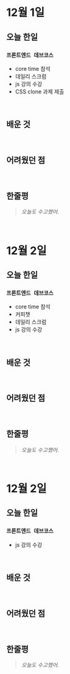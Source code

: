 # 12월 1일

## 오늘 한일

### `프론트엔드 데브코스`

- core time 참석
- 데일리 스크럼
- js 강의 수강
- CSS clone 과제 제출

<br>

## 배운 것

<br>

## 어려웠던 점

<br>

## 한줄평

> _오늘도 수고했어._

<br>

# 12월 2일

## 오늘 한일

### `프론트엔드 데브코스`

- core time 참석
- 커피챗
- 데일리 스크럼
- js 강의 수강

<br>

## 배운 것

<br>

## 어려웠던 점

<br>

## 한줄평

> _오늘도 수고했어._

<br>

# 12월 2일

## 오늘 한일

### `프론트엔드 데브코스`

- js 강의 수강

<br>

## 배운 것

<br>

## 어려웠던 점

<br>

## 한줄평

> _오늘도 수고했어._

<br>
